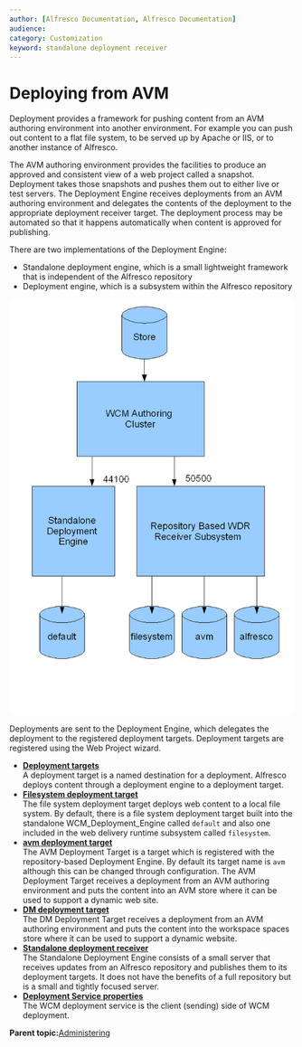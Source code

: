 ```yaml
---
author: [Alfresco Documentation, Alfresco Documentation]
audience: 
category: Customization
keyword: standalone deployment receiver
---
```


# Deploying from AVM

Deployment provides a framework for pushing content from an AVM authoring environment into another environment. For example you can push out content to a flat file system, to be served up by Apache or IIS, or to another instance of Alfresco.

The AVM authoring environment provides the facilities to produce an approved and consistent view of a web project called a snapshot. Deployment takes those snapshots and pushes them out to either live or test servers. The Deployment Engine receives deployments from an AVM authoring environment and delegates the contents of the deployment to the appropriate deployment receiver target. The deployment process may be automated so that it happens automatically when content is approved for publishing.

There are two implementations of the Deployment Engine:

-   Standalone deployment engine, which is a small lightweight framework that is independent of the Alfresco repository
-   Deployment engine, which is a subsystem within the Alfresco repository

![](../images/Deployment_Subsystem.GIF)

Deployments are sent to the Deployment Engine, which delegates the deployment to the registered deployment targets. Deployment targets are registered using the Web Project wizard.

-   **[Deployment targets](../concepts/wcm-deployment-targets.md)**  
A deployment target is a named destination for a deployment. Alfresco deploys content through a deployment engine to a deployment target.
-   **[Filesystem deployment target](../concepts/wcm-targets-filesystem.md)**  
The file system deployment target deploys web content to a local file system. By default, there is a file system deployment target built into the standalone WCM\_Deployment\_Engine called `default` and also one included in the web delivery runtime subsystem called `filesystem`.
-   **[avm deployment target](../concepts/wcm-targets-avm.md)**  
The AVM Deployment Target is a target which is registered with the repository-based Deployment Engine. By default its target name is `avm` although this can be changed through configuration. The AVM Deployment Target receives a deployment from an AVM authoring environment and puts the content into an AVM store where it can be used to support a dynamic web site.
-   **[DM deployment target](../concepts/wcm-targets-alfresco.md)**  
The DM Deployment Target receives a deployment from an AVM authoring environment and puts the content into the workspace spaces store where it can be used to support a dynamic website.
-   **[Standalone deployment receiver](../concepts/wcm-deployment-standalone.md)**  
The Standalone Deployment Engine consists of a small server that receives updates from an Alfresco repository and publishes them to its deployment targets. It does not have the benefits of a full repository but is a small and tightly focused server.
-   **[Deployment Service properties](../concepts/dep-service-config.md)**  
The WCM deployment service is the client \(sending\) side of WCM deployment.

**Parent topic:**[Administering](../concepts/ch-administering.md)

